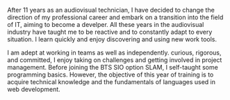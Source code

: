 After 11 years as an audiovisual technician, I have decided to change the direction of my professional career and embark on a transition into the field of IT, aiming to become a develper. All these years in the audiovisual industry have taught me to be reactive and to constantly adapt to every situation. I learn quickly and enjoy discovering and using new work tools.

I am adept at working in teams as well as independently. curious, rigorous, and committed, I enjoy taking on challenges and getting involved in project management. Before joining the BTS SIO option SLAM, I self-taught some programming basics. However, the objective of this year of training is to acquire technical knowledge and the fundamentals of languages used in web development.